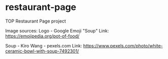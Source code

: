 # restaurant-page
TOP Restaurant Page project

Image sources:
Logo - Google Emoji "Soup"
Link: https://emojipedia.org/pot-of-food/

Soup - Kiro Wang - pexels.com
Link: https://www.pexels.com/photo/white-ceramic-bowl-with-soup-7492301/